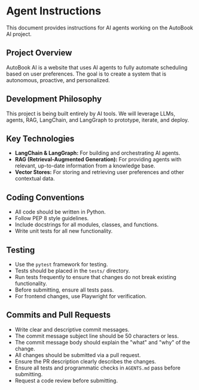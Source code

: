 # Agent Instructions

This document provides instructions for AI agents working on the AutoBook AI project.

## Project Overview

AutoBook AI is a website that uses AI agents to fully automate scheduling based on user preferences. The goal is to create a system that is autonomous, proactive, and personalized.

## Development Philosophy

This project is being built entirely by AI tools. We will leverage LLMs, agents, RAG, LangChain, and LangGraph to prototype, iterate, and deploy.

## Key Technologies

- **LangChain & LangGraph:** For building and orchestrating AI agents.
- **RAG (Retrieval-Augmented Generation):** For providing agents with relevant, up-to-date information from a knowledge base.
- **Vector Stores:** For storing and retrieving user preferences and other contextual data.

## Coding Conventions

- All code should be written in Python.
- Follow PEP 8 style guidelines.
- Include docstrings for all modules, classes, and functions.
- Write unit tests for all new functionality.

## Testing

- Use the `pytest` framework for testing.
- Tests should be placed in the `tests/` directory.
- Run tests frequently to ensure that changes do not break existing functionality.
- Before submitting, ensure all tests pass.
- For frontend changes, use Playwright for verification.

## Commits and Pull Requests

- Write clear and descriptive commit messages.
- The commit message subject line should be 50 characters or less.
- The commit message body should explain the "what" and "why" of the change.
- All changes should be submitted via a pull request.
- Ensure the PR description clearly describes the changes.
- Ensure all tests and programmatic checks in `AGENTS.md` pass before submitting.
- Request a code review before submitting.
